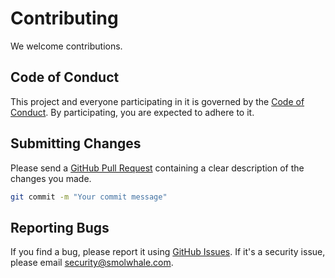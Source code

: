 # Contributing

We welcome contributions.

## Code of Conduct

This project and everyone participating in it is governed by the [Code of Conduct](./CODE_OF_CONDUCT.md). By
participating, you are expected to adhere to it.

## Submitting Changes

Please send a
[GitHub Pull Request](https://docs.github.com/en/pull-requests/collaborating-with-pull-requests/proposing-changes-to-your-work-with-pull-requests/about-pull-requests)
containing a clear description of the changes you made.

```bash
git commit -m "Your commit message"
```

## Reporting Bugs

If you find a bug, please report it using
[GitHub Issues](https://docs.github.com/en/issues/tracking-your-work-with-issues/about-issues).
If it's a security issue, please email [security@smolwhale.com](mailto:security@smolwhale.com).
